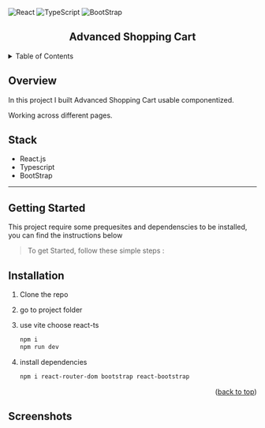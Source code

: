 <div id="top"></div>

![React](https://img.shields.io/badge/-ReactJs-61DAFB?logo=react&logoColor=white&style=for-the-badge)
![TypeScript](https://img.shields.io/badge/TypeScript-007ACC?style=for-the-badge&logo=typescript&logoColor=white)
![BootStrap](https://img.shields.io/badge/Bootstrap-563D7C?style=for-the-badge&logo=bootstrap&logoColor=white)

<!-- PROJECT LOGO -->
<div align="center">
  <h2 align="center">Advanced Shopping Cart</h2>
</div>

<!-- TABLE OF CONTENTS -->
<details>
  <summary>Table of Contents</summary>
  <ol>
    <li>
      <a href="#overview">Overview</a>
      <ul>
        <li><a href="#stack">Stack</a></li>
      </ul>
    </li>
    <li>
      <a href="#getting-started">Getting Started</a>
      <ul>
        <li><a href="#installation">Installation</a></li>
      </ul>
    </li>
    <li><a href="#screenshots">Screenshots</a></li>
  </ol>
</details>

<!-- ABOUT THE PROJECT -->

## Overview

In this project I built Advanced Shopping Cart usable componentized.

Working across different pages.

## Stack

- React.js
- Typescript
- BootStrap

---

<!-- GETTING STARTED -->

## Getting Started

This project require some prequesites and dependenscies to be installed, you can find the instructions below

> To get Started, follow these simple steps :

## Installation

1. Clone the repo

2. go to project folder

3. use vite choose react-ts

   ```bash
   npm i
   npm run dev
   ```

4. install dependencies
   ```bash
   npm i react-router-dom bootstrap react-bootstrap
   ```

<p align="right">(<a href="#top">back to top</a>)</p>

## Screenshots
